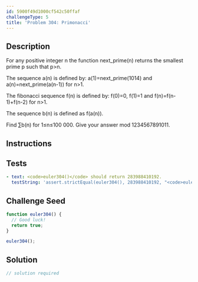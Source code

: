 ```yaml
---
id: 5900f49d1000cf542c50ffaf
challengeType: 5
title: 'Problem 304: Primonacci'
---
```


## Description
<section id='description'>
For any positive integer n the function next_prime(n) returns the smallest prime p  such that p>n.


The sequence a(n) is defined by:
a(1)=next_prime(1014) and a(n)=next_prime(a(n-1)) for n>1.


The fibonacci sequence f(n) is defined by:
f(0)=0, f(1)=1 and f(n)=f(n-1)+f(n-2) for n>1.


The sequence b(n) is defined as f(a(n)).


Find ∑b(n) for 1≤n≤100 000.
Give your answer mod 1234567891011.
</section>

## Instructions
<section id='instructions'>

</section>

## Tests
<section id='tests'>

```yml
- text: <code>euler304()</code> should return 283988410192.
  testString: 'assert.strictEqual(euler304(), 283988410192, "<code>euler304()</code> should return 283988410192.");'

```

</section>

## Challenge Seed
<section id='challengeSeed'>

<div id='js-seed'>

```js
function euler304() {
  // Good luck!
  return true;
}

euler304();
```

</div>



</section>

## Solution
<section id='solution'>

```js
// solution required
```
</section>
